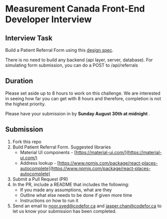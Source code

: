 # Measurement Canada Front-End Developer Interview

## Interview Task

Build a Patient Referral Form using this [design spec](https://www.figma.com/file/mviScHVBuziEsW5hC5JaPr/Patient-Referral-Form-interview-Copy?node-id=0%3A1).

There is no need to build any backend (api layer, server, database). For simulating form submission, you can do a POST to /api/referrals


## Duration

Please set aside up to 8 hours to work on this challenge. We are interested in seeing how far you can get with 8 hours and therefore, completion is not the highest priority. 

Please have your submission in by <b>Sunday August 30th at midnight </b>.

## Submission
1.  Fork this repo
2.  Build Patient Referral Form. Suggested libraries
    -  Material UI components - [https://material-ui.com/](https://material-ui.com/)
    -  Address lookup - [https://www.npmjs.com/package/react-places-autocomplete](https://www.npmjs.com/package/react-places-autocomplete)
4.  Submit a Pull Request (PR)
5.  In the PR, include a README that includes the following:
    - If you made any assumptions, what are they
    - Outline what else needs to be done if given more time
    - Instructions on how to run it
6. Send an email to noor.syed@codefor.ca and jasper.chan@codefor.ca to let us know your submission has been completed.

